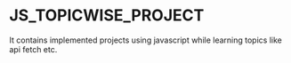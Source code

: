 # JS_TOPICWISE_PROJECT
It contains implemented projects using javascript while learning topics like api fetch etc.
